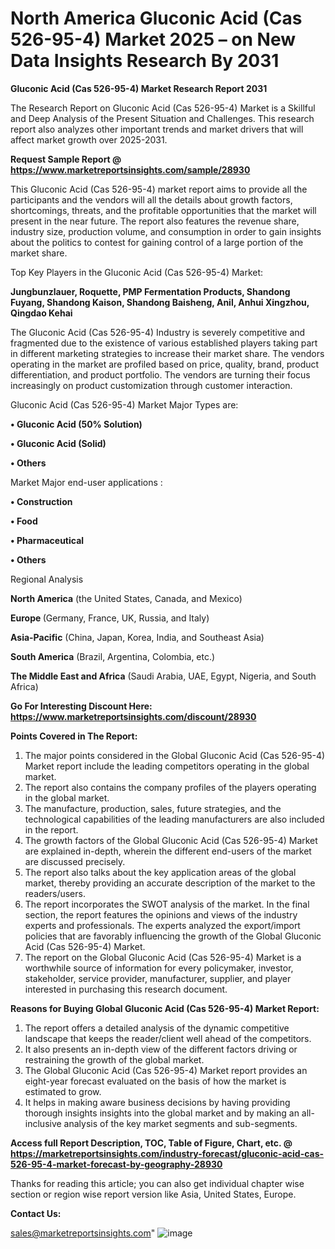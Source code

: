 # North America Gluconic Acid (Cas 526-95-4) Market 2025 – on New Data Insights Research By 2031

<strong>Gluconic Acid (Cas 526-95-4) Market Research Report 2031</strong>

The Research Report on Gluconic Acid (Cas 526-95-4) Market is a Skillful and Deep Analysis of the Present Situation and Challenges. This research report also analyzes other important trends and market drivers that will affect market growth over 2025-2031.

<strong>Request Sample Report @ <a href=https://www.marketreportsinsights.com/sample/28930>https://www.marketreportsinsights.com/sample/28930</a></strong>

This Gluconic Acid (Cas 526-95-4) market report aims to provide all the participants and the vendors will all the details about growth factors, shortcomings, threats, and the profitable opportunities that the market will present in the near future. The report also features the revenue share, industry size, production volume, and consumption in order to gain insights about the politics to contest for gaining control of a large portion of the market share.

Top Key Players in the Gluconic Acid (Cas 526-95-4) Market:

<strong>Jungbunzlauer, Roquette, PMP Fermentation Products, Shandong Fuyang, Shandong Kaison, Shandong Baisheng, Anil, Anhui Xingzhou, Qingdao Kehai</strong>

The Gluconic Acid (Cas 526-95-4) Industry is severely competitive and fragmented due to the existence of various established players taking part in different marketing strategies to increase their market share. The vendors operating in the market are profiled based on price, quality, brand, product differentiation, and product portfolio. The vendors are turning their focus increasingly on product customization through customer interaction.

Gluconic Acid (Cas 526-95-4) Market Major Types are:

<strong>• Gluconic Acid (50% Solution)

• Gluconic Acid (Solid)

• Others</strong>

Market Major end-user applications :

<strong>• Construction

• Food

• Pharmaceutical

• Others</strong>

Regional Analysis

</u><strong><b>North America</b></strong> (the United States, Canada, and Mexico)

<strong><b>Europe </b></strong>(Germany, France, UK, Russia, and Italy)

<strong><b>Asia-Pacific</b></strong> (China, Japan, Korea, India, and Southeast Asia)

<strong><b>South America</b></strong> (Brazil, Argentina, Colombia, etc.)

<strong><b>The Middle East and Africa</b></strong> (Saudi Arabia, UAE, Egypt, Nigeria, and South Africa)

<strong>Go For Interesting Discount Here: <a href=https://www.marketreportsinsights.com/discount/28930>https://www.marketreportsinsights.com/discount/28930</a></strong>

<strong>Points Covered in The Report:</strong>
<ol>
  <li>The major points considered in the Global Gluconic Acid (Cas 526-95-4) Market report include the leading competitors operating in the global market.</li>
  <li>The report also contains the company profiles of the players operating in the global market.</li>
  <li>The manufacture, production, sales, future strategies, and the technological capabilities of the leading manufacturers are also included in the report.</li>
  <li>The growth factors of the Global Gluconic Acid (Cas 526-95-4) Market are explained in-depth, wherein the different end-users of the market are discussed precisely.</li>
  <li>The report also talks about the key application areas of the global market, thereby providing an accurate description of the market to the readers/users.</li>
  <li>The report incorporates the SWOT analysis of the market. In the final section, the report features the opinions and views of the industry experts and professionals. The experts analyzed the export/import policies that are favorably influencing the growth of the Global Gluconic Acid (Cas 526-95-4) Market.</li>
  <li>The report on the Global Gluconic Acid (Cas 526-95-4) Market is a worthwhile source of information for every policymaker, investor, stakeholder, service provider, manufacturer, supplier, and player interested in purchasing this research document.</li>
</ol>
<strong>Reasons for Buying Global Gluconic Acid (Cas 526-95-4) Market Report:</strong>

<ol>
  <li>The report offers a detailed analysis of the dynamic competitive landscape that keeps the reader/client well ahead of the competitors.</li>
  <li>It also presents an in-depth view of the different factors driving or restraining the growth of the global market.</li>
  <li>The Global Gluconic Acid (Cas 526-95-4) Market report provides an eight-year forecast evaluated on the basis of how the market is estimated to grow.</li>
  <li>It helps in making aware business decisions by having providing thorough insights insights into the global market and by making an all-inclusive analysis of the key market segments and sub-segments.</li>
</ol>
<strong>Access full Report Description, TOC, Table of Figure, Chart, etc. @ <a href=https://marketreportsinsights.com/industry-forecast/gluconic-acid-cas-526-95-4-market-forecast-by-geography-28930>https://marketreportsinsights.com/industry-forecast/gluconic-acid-cas-526-95-4-market-forecast-by-geography-28930</a></strong>


Thanks for reading this article; you can also get individual chapter wise section or region wise report version like Asia, United States, Europe.

<strong>Contact Us:</strong>

sales@marketreportsinsights.com"
![image](https://github.com/user-attachments/assets/81fc3545-d2ec-40e2-8304-bd1d7a54d1a1)
